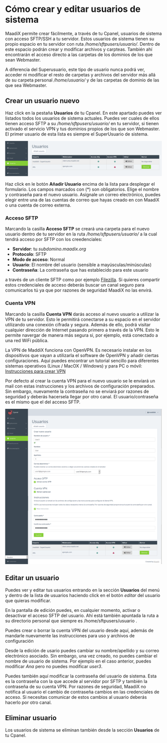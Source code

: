 # Cómo crear y editar usuarios de sistema

MaadiX permite crear fácilmente, a través de tu Cpanel, usuarios de sistema con acceso SFTP/SSH a tu servidor. Estos usuarios de sistema tienen su propio espacio en tu servidor con ruta */home/sftpusers/usuario/*. Dentro de este espacio podrán crear y modificar archivos y carpteas. También ahí encontrarán el acceso directo a las carpetas de los dominios de los que sean Webmaster.

A diferencia del Superusuario, este tipo de usuario nunca podrá ver, acceder ni modificar el resto de carpetas y archivos del servidor más allá de su carpeta personal */home/usuario/* y de las carpetas de dominio de las que sea Webmaster.

## Crear un usuario nuevo

Haz click en la pestaña **Usuarios** de tu Cpanel. En este apartado puedes ver listados todos los usuarios de sistema actuales. Puedes ver cuales de ellos tienen acceso SFTP a su */home/sftpusers/usuario/* en tu servidor, si tienen activado el servicio VPN y tus dominios propios de los que son Webmaster. El primer usuario de esta lista es siempre el SuperUsuario de sistema.

![Screenshot](img/lista-usuarios.png)

Haz click en le botón **Añadir Usuario** encima de la lista para desplegar el formulario. Los campos marcados con (\*) son obligatorios. Elige el nombre y contraseña para el nuevo usuario. Asígnale un correo electrónico, puedes elegir entre una de las cuentas de correo que hayas creado en con MaadiX o una cuenta de correo externa.

### Acceso SFTP

Marcando la casilla **Acceso SFTP** se creará una carpeta para el nuevo usuario dentro de tu servidor en la ruta */home/sftpusers/usuario/* a la cual tendrá acceso por SFTP con los creedenciales:

* **Servidor**: tu *subdomino.maadix.org*
* **Protocolo**: SFTP  
* **Modo de acceso**: Normal  
* **Usuario**: El nombre del usuario (sensible a mayúsculas/minúsculas)
* **Contraseña**: La contraseña que has establecido para este usuario

a través de un cliente SFTP como por ejemplo [Filezilla](https://filezilla-project.org/). Si quieres compartir estos credenciales de acceso deberás buscar un canal seguro para comunicarlos tú ya que por razones de seguridad MaadiX no las envirá.

### Cuenta VPN

Marcando la casilla **Cuenta VPN** darás acceso al nuevo usuario a utilizar la VPN de tu servidor. Esto le permitirá conectarse a su espacio en el servidor utilizando una conexión cifrada y segura. Además de ello, podrá visitar cualquier dirección de Internet pasando primero a través de la VPN. Esto le permite navergar de manera más segura si, por ejemplo, está conectado a una red WiFi pública.

La VPN de MaddiX funciona con OpenVPN. Es necesario instalar en los dispositivos que vayan a utilizarla el software de OpenVPN y añadir ciertas configuraciones. Aquí puedes encontrar un tutorial sencillo para diferentes sistemas operativos (Linux / MacOX / Windows) y para PC o móvil: [Instrucciones para crear VPN](vpn)

Por defecto al crear la cuenta VPN para el nuevo usuario se le enviará un mail con estas instrucciones y los archivos de configuración preparados. Sin embargo, nuevamente la contraseña no se enviará por razones de seguridad y deberás hacersela llegar por otro canal. El usuario/contraseña es el mismo que el del acceso SFTP.

![Screenshot](img/add-usuario.png)


## Editar un usuario

Puedes ver y editar tus usuarios entrando en la sección **Usuarios** del menú y dentro de la lista de usuarios haciendo click en el botón *editar* del usuario que quieras modificar.

En la pantalla de edición puedes, en cualquier momento, activar o desactivar el acceso SFTP del usuario. Ahí está también apuntada la ruta a su directorio personal que siempre es    /home/sftpusers/usuario    .

Puedes crear o borrar la cuenta VPN del usuario desde aquí, además de mandarle nuevamente las instrucciones para uso y archivos de configuración

Desde la edición de usario puedes cambiar su nombre/apellido y su correo electrónico asociado. Sin embargo, una vez creado, no puedes cambiar el nombre de usuario de sistema. Por ejemplo en el caso anterior, puedes modificar *Ana* pero no puedes modificar *user3*.

Puedes también aquí modificar la contraseña del usuario de sistema. Esta es la contraseña con la que accede al servidor por SFTP y también la contraseña de su cuenta VPN. Por razones de seguridad, MaadiX no notifica al usuario el cambio de contraseña cambios en las credenciales de acceso. Si necesitas comunicar de estos cambios al usuario deberás hacerlo por otro canal.


## Eliminar usuario

Los usuarios de sistema se eliminan también desde la sección **Usuarios** de tu Cpanel.
